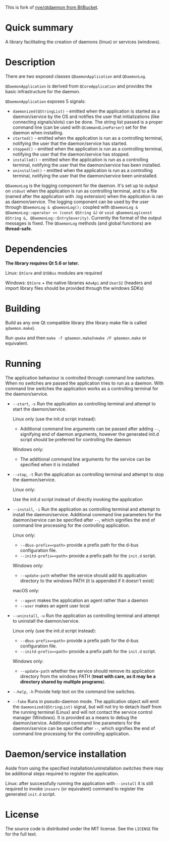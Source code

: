 This is fork of [nye/qtdaemon from BitBucket](https://bitbucket.org/nye/qtdaemon).

# Quick summary #
A library facilitating the creation of daemons (linux) or services (windows).

# Description #

There are two exposed classes `QDaemonApplication` and `QDaemonLog`.

`QDaemonApplication` is derived from `QCoreApplication` and provides the basic infrastructure for the daemon.

`QDaemonApplication` exposes 5 signals:

* `daemonized(QStringList)` - emitted when the application is started as a daemon/service by the OS and notifies the user that initializations (like connecting signals/slots) can be done. The string list passed is a proper command line (can be used with `QCommandLineParser`) set for the daemon when installing.
* `started()` - emitted when the application is run as a controlling terminal, notifying the user that the daemon/service has started.
* `stopped()` - emitted when the application is run as a controlling terminal, notifying the user that the daemon/service has stopped.
* `installed()` - emitted when the application is run as a controlling terminal, notifying the user that the daemon/service has been installed.
* `uninstalled()` - emitted when the application is run as a controlling terminal, notifying the user that the daemon/service been uninstalled.

`QDaemonLog` is the logging component for the daemon. It's set up to output on `stdout` when the application is run as controlling terminal, and to a file (named after the application with .log extension) when the application is ran as daemon/service.
The logging component can be used by the user through `QDaemonLog & qDaemonLog();` coupled with `QDaemonLog & QDaemonLog::operator << (const QString &)` or `void qDaemonLog(const QString &, QDaemonLog::EntrySeverity)`. Currently the format of the output messages is fixed.
The `QDaemonLog` methods (and global functions) are **thread-safe**.

# Dependencies #

**The library requires Qt 5.6 or later.**

Linux: `QtCore` and `QtDBus` modules are required

Windows: `QtCore` + the native libraries `AdvApi` and `User32` (headers and import library files should be provided through the windows SDKs)

# Building #

Build as any one Qt compatible library (the library make file is called `qdaemon.make`).

Run `qmake` and then `make -f qdaemon.make`/`nmake /F qdaemon.make` or equivalent.

# Running #

The application behaviour is controlled through command line switches. When no switches are passed the application tries to run as a daemon. With command line switches the application works as a controlling terminal for the daemon/service.

* `--start`, `-s` Run the application as controlling terminal and attempt to start the daemon/service.

    Linux only (use the init.d script instead):

    * Additional command line arguments can be passed after adding `--`, signifying end of daemon arguments, however the generated init.d script should be preferred for controlling the daemon

    Windows only:

    * The additional command line arguments for the service can be specified when it is installed

* `--stop`, `-t` Run the application as controlling terminal and attempt to stop the daemon/service.

    Linux only:

    Use the init.d script instead of directly invoking the application

* `--install`, `-i` Run the application as controlling terminal and attempt to install the daemon/service. Additional command line parameters for the daemon/service can be specified after `--`, which signifies the end of command line processing for the controlling application.

    Linux only:

    * `--dbus-prefix=<path>` provide a prefix path for the d-bus configuration file.
    * `--initd-prefix=<path>` provide a prefix path for the `init.d` script.

    Windows only:

    * `--update-path` whether the service should add its application directory to the windows PATH (it is appended if it doesn't exist)

    macOS only:

    * `--agent` makes the application an agent rather than a daemon
    * `--user` makes an agent user local

* `--uninstall`, `-u` Run the application as controlling terminal and attempt to uninstall the daemon/service.

    Linux only (use the init.d script instead):

    * `--dbus-prefix=<path>` provide a prefix path for the d-bus configuration file.
    * `--initd-prefix=<path>` provide a prefix path for the `init.d` script.

    Windows only:

    * `--update-path` whether the service should remove its application directory from the windows PATH (**treat with care, as it may be a directory shared by multiple programs**).

* `--help`, `-h` Provide help text on the command line switches.
* `--fake` Runs in pseudo-daemon mode. The application object will emit the `daemonized(QStringList)` signal, but will not try to detach itself from the running terminal (Linux) and will not contact the service control manager (Windows). It is provided as a means to debug the daemon/service. Additional command line parameters for the daemon/service can be specified after `--`, which signifies the end of command line processing for the controlling application.

# Daemon/service installation #

Aside from using the specified installation/uninstallation switches there may be additional steps required to register the application.

Linux: after successfully running the application with `--install` it is still required to invoke `insserv` (or equivalent) command to register the generated `init.d` script.

# License #

The source code is distributed under the MIT license. See the `LICENSE` file for the full text.
